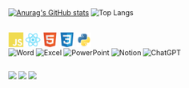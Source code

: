   ##

[![Anurag's GitHub stats](https://github-readme-stats.vercel.app/api?username=PerryAraujo&theme=dark&cache_seconds=1800)](https://github.com/PerryAraujo/github-readme-stats)
![Top Langs](https://github-readme-stats.vercel.app/api/top-langs/?username=PerryAraujo&layout=compact&langs_count=10&theme=dark&hide_border=true&include_private=true&cache_seconds=1800)






<!-- Minhas Linguagens-->
<div style="display: inline-block"><br>
  <!-- JavaScript -->
  <img align="center" alt="JavaScript" height="30" width="30" src="https://raw.githubusercontent.com/devicons/devicon/master/icons/javascript/javascript-plain.svg">
  
  <!-- React -->
  <img align="center" alt="React" height="30" width="30" src="https://raw.githubusercontent.com/devicons/devicon/master/icons/react/react-original.svg">
  
  <!-- HTML -->
  <img align="center" alt="HTML5" height="30" width="30" src="https://raw.githubusercontent.com/devicons/devicon/master/icons/html5/html5-original.svg">
  
  <!-- CSS -->
  <img align="center" alt="CSS3" height="30" width="30" src="https://raw.githubusercontent.com/devicons/devicon/master/icons/css3/css3-original.svg">
  
  <!-- Python -->
  <img align="center" alt="Python" height="30" width="30" src="https://raw.githubusercontent.com/devicons/devicon/master/icons/python/python-original.svg">
<br>
  <!-- Word (imagem externa confiável) -->
  <img align="center" alt="Word" height="30" width="30" src="https://img.icons8.com/color/48/000000/ms-word.png"/>

  <!-- Excel -->
  <img align="center" alt="Excel" height="30" width="30" src="https://img.icons8.com/color/48/000000/ms-excel.png"/>

  <!-- PowerPoint -->
  <img align="center" alt="PowerPoint" height="30" width="30" src="https://img.icons8.com/color/48/000000/ms-powerpoint.png"/>

  <!-- Notion -->
  <img align="center" alt="Notion" height="30" width="30" src="https://upload.wikimedia.org/wikipedia/commons/e/e9/Notion-logo.svg">

  <!-- ChatGPT (OpenAI) -->
  <img align="center" alt="ChatGPT" height="30" width="30" src="https://upload.wikimedia.org/wikipedia/commons/0/04/ChatGPT_logo.svg">
</div>


 ##
<!-- Redes Socias-->
<div> 
  <a href="https://instagram.com//perry_arauj0" target="_blank"><img src="https://img.shields.io/badge/-Instagram-%23E4405F?style=for-the-badge&logo=instagram&logoColor=white" target="_blank"></a>
  <a href = "mailto:perryvictor33@gmail.com"><img src="https://img.shields.io/badge/-Gmail-%23333?style=for-the-badge&logo=gmail&logoColor=white" target="_blank"></a>
  <a href="https://www.linkedin.com/in/perry-araujo-57285a278/" target="_blank"><img src="https://img.shields.io/badge/-LinkedIn-%230077B5?style=for-the-badge&logo=linkedin&logoColor=white" target="_blank"></a> 
  
</div>
